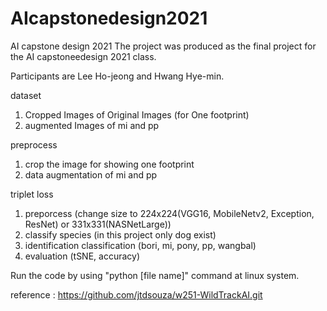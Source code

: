 # AIcapstonedesign2021
AI capstone design 2021
The project was produced as the final project for the AI capstoneedesign 2021 class.

Participants are Lee Ho-jeong and Hwang Hye-min.

dataset
1. Cropped Images of Original Images (for One footprint)
2. augmented Images of mi and pp

preprocess
1. crop the image for showing one footprint
2. data augmentation of mi and pp

triplet loss 
1. preporcess (change size to 224x224(VGG16, MobileNetv2, Exception, ResNet) or 331x331(NASNetLarge))
2. classify species (in this project only dog exist)
3. identification classification (bori, mi, pony, pp, wangbal) 
4. evaluation (tSNE, accuracy)

Run the code by using "python [file name]" command at linux system.

reference : https://github.com/jtdsouza/w251-WildTrackAI.git
